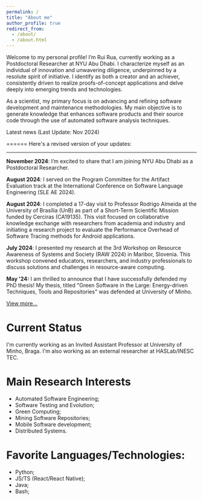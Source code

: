 ```yaml
---
permalink: /
title: "About me"
author_profile: true
redirect_from: 
  - /about/
  - /about.html
---
```


Welcome to my personal profile! I’m Rui Rua, currently working as a Postdoctoral Researcher at NYU Abu Dhabi. I characterize myself as an individual of innovation and unwavering diligence, underpinned by a resolute spirit of initiative. I identify as both a creator and an achiever, consistently driven to realize proofs-of-concept applications and delve deeply into emerging trends and technologies.

As a scientist, my primary focus is on advancing and refining software development and maintenance methodologies. My main objective is to generate knowledge that enhances software products and their source code through the use of automated software analysis techniques.


Latest news (Last Update: Nov 2024)

======
Here's a revised version of your updates:

---

**November 2024**: I’m excited to share that I am joining NYU Abu Dhabi as a Postdoctoral Researcher.  

**August 2024**: I served on the Program Committee for the Artifact Evaluation track at the International Conference on Software Language Engineering (SLE AE 2024).

**August 2024**: I completed a 17-day visit to Professor Rodrigo Almeida at the University of Brasília (UnB) as part of a Short-Term Scientific Mission funded by Cerciras (CA19135). This visit focused on collaborative knowledge exchange with researchers from academia and industry and initiating a research project to evaluate the Performance Overhead of Software Tracing methods for Android applications.

**July 2024**: I presented my research at the 3rd Workshop on Resource Awareness of Systems and Society (RAW 2024) in Maribor, Slovenia. This workshop convened educators, researchers, and industry professionals to discuss solutions and challenges in resource-aware computing.

**May '24:** I am thrilled to announce that I have successfully defended my PhD thesis! My thesis, titled "Green Software in the Large: Energy-driven Techniques, Tools and Repositories" was defended at University of Minho. 

[View more...](https://rrua.github.io/news)


Current Status
======

I'm currently working as an Invited Assistant Professor at University of Minho, Braga. I'm also working as an external researcher at HASLab/INESC TEC.


Main Research Interests
======

- Automated Software Engineering;
- Software Testing and Evolution;
- Green Computing;
- Mining Software Repositories;
- Mobile Software development;
- Distributed Systems.


Favorite Languages/Technologies:
======

- Python;
- JS/TS (React/React Native);
- Java;
- Bash;

